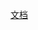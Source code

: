 [文档](https://github.com/yibei333/sharp-dev-lib/tree/main/doc/generate/SharpDevLib.Cryptography/Index.md)